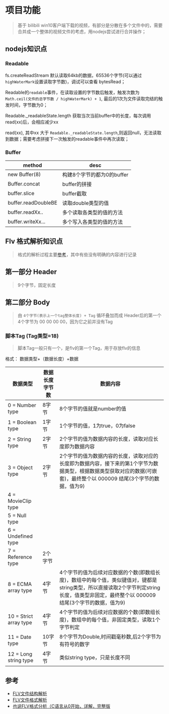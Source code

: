 # 项目功能

>基于 bilibili win10客户端下载的视频，有部分是分散在多个文件中的，需要合并成一个整体的视频文件的考虑，用nodejs尝试进行合并操作；

## nodejs知识点

### Readable

fs.createReadStream 默认读取64kb的数据，65536个字节(可以通过`highWaterMark`设置读取字节数)，调试可以查看 bytesRead；

Readable的`readable`事件，在读取设置的字节数后触发，触发次数为 `Math.ceil(文件的总字节数 / highWaterMark) + 1`, 最后的1次为文件读取完结的触发时间，字节数为0；


Readable._readableState.length  获取当次当前buffer中的长度，每次调用 read(xx)后，会相应减少xx

read(xx), 其中xx 大于 `Readable._readableState.length`,则返回null，无法读取到数据；需要考虑拼接下一次触发的readable事件中再次读取；

### Buffer

| method              | desc              |
|---------------------|-------------------|
| new Buffer(8)       | 构建8个字节的都为0的buffer |
| Buffer.concat       | buffer的拼接         |
| buffer.slice        | buffer截取          |
| buffer.readDoubleBE | 读取double类型的值      |
| buffer.readXx..     | 多个读取各类型的值的方法      |
| buffer.writeXx...   | 多个写入各类型的值的方法      |

## Flv 格式解析知识点

> 格式的解析过程主要[参考][flv1]，其中有些没有明确的内容进行记录

## 第一部分 Header

> 9个字节，固定长度

## 第二部分 Body

> 由 `4个字节(表示上一个tag整体长度) + Tag` 循环叠加而成 
> Header后的第一个4个字节为 00 00 00 00，因为它之前并没有Tag

### 脚本Tag (Tag类型=18)

> 脚本Tag一般只有一个，是flv的第一个Tag，用于存放flv的信息

格式： 数据类型+（数据长度）+数据

| 数据类型                | 数据长度字节数 | 数据内容 |
|------------------------|---------------|------|
| 0 = Number type        | 8字节     | 8个字节的值就是number的值    |
| 1 = Boolean type       | 1字节     | 1个字节的值，1为true，0为false    |
| 2 = String type        | 2字节     | 2个字节的值为数据内容的长度，读取对应长度即为数据内容    |
| 3 = Object type        | 2字节     | 2个字节的值为数据内容的长度，读取对应的长度即为数据内容，接下来的第1个字节为数据类型，根据数据类型获取对应的数据(可嵌套)，最终整个以 000009 结尾(3个字节的数据，值为9)   |
| 4 = MovieClip type     |      |     |
| 5 = Null type          |      |     |
| 6 = Undefined type     |      |     |
| 7 = Reference type     | 2个字节     |     |
| 8 = ECMA array type    | 4字节     | 4个字节的值为后续对应数据的个数(即数组长度)，数组中的每个值，类似键值对，键都是string类型，所以直接读取2个字节判定string长度，值类型非固定，最终整个以 000009 结尾(3个字节的数据，值为9)    |
| 10 = Strict array type | 4字节     | 4个字节的值为后续对应数据的个数(即数组长度)，数组中的每个值，非固定类型，读取1个字节判定   |
| 11 = Date type         | 10字节     | 8个字节为Double,时间戳毫秒数,后2个字节为有符号的数字    |
| 12 = Long string type  | 4字节     |类似string type，只是长度不同    |

## 参考

- [FLV文件结构解析](http://blog.csdn.net/huibailingyu/article/details/42878381)
- [FLV文件格式解析][flv1]
- [也说FLV格式分析（C语言从0开始，详解，完整版](http://blog.csdn.net/spygg/article/details/53896179)


[flv1]: https://wuyuans.com/2012/08/flv-format/  "FLV文件格式解析"